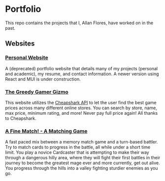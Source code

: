 # Portfolio
This repo contains the projects that I, Allan Flores, have worked on in the past. 


## Websites

### [Personal Website](https://people.rit.edu/arf7094/235/project1/)

A (deprecated) portfolio website that details many of my projects (personal and academic), my resume, and contact information. A newer version using React and MUI is under construction. 

### [The Greedy Gamer Gizmo](https://people.rit.edu/arf7094/235/project2/)

This website utilizes the [Cheapshark API](https://apidocs.cheapshark.com/) to let the user find the best game prices across many different online stores. You can search by store, name, max price, minimum rating, and more! Never pay full price again! All thanks to Cheapshark. 

### [A Fine Match! - A Matching Game](https://people.rit.edu/arf7094/235/project3/)

A fast paced mix between a memory match game and a turn-based battler. Try to match cards to progress in the battle, all while under a short time limit. You play a novice Cardcaster that is attempting to make their way through a dangerous hilly area, where they will fight their first battles in their journey to become the greatest mage ever and more currently, get out alive. You progress through the hills into a valley fighting sturdier enemies as you go. 



